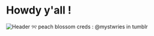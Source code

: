# Howdy y'all !
![Header](https://files.catbox.moe/jegqy5.webp) ୨୧    peach blossom creds : @mystwries in tumblr
